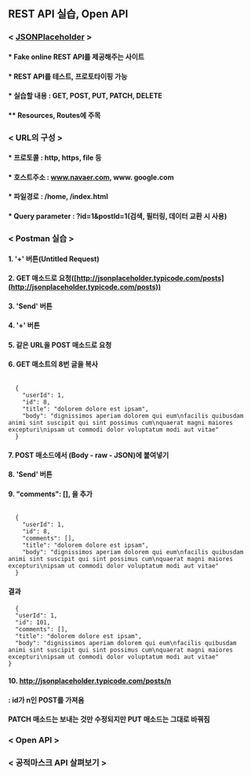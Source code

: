## REST API 실습, Open API


### < [JSONPlaceholder](http://jsonplaceholder.typicode.com/) >
#### * Fake online REST API를 제공해주는 사이트
#### * REST API를 테스트, 프로토타이핑 가능
#### * 실습할 내용 : GET, POST, PUT, PATCH, DELETE
#### ** Resources, Routes에 주목
### < URL의 구성 >
#### * 프로토콜 : http, https, file 등
#### * 호스트주소 : www.navaer.com, www. google.com
#### * 파일경로 : /home, /index.html
#### * Query parameter : ?id=1&postld=1(검색, 필터링, 데이터 교환 시 사용)
 

### < Postman 실습 >
#### 1. '+' 버튼(Untitled Request)
#### 2. GET 매소드로 요청([http://jsonplaceholder.typicode.com/posts](http://jsonplaceholder.typicode.com/posts))
#### 3. 'Send' 버튼
#### 4. '+' 버튼
#### 5. 같은 URL을 POST 매소드로 요청
#### 6. GET 매소트의 8번 글을 복사
~~~

  {
    "userId": 1,
    "id": 8,
    "title": "dolorem dolore est ipsam",
    "body": "dignissimos aperiam dolorem qui eum\nfacilis quibusdam animi sint suscipit qui sint possimus cum\nquaerat magni maiores excepturi\nipsam ut commodi dolor voluptatum modi aut vitae"
  }
  ~~~
#### 7. POST 매소드에서 (Body - raw - JSON)에 붙여넣기
#### 8. 'Send' 버튼
#### 9. "comments": [], 을 추가
~~~

  {
    "userId": 1,
    "id": 8,
    "comments": [],
    "title": "dolorem dolore est ipsam",
    "body": "dignissimos aperiam dolorem qui eum\nfacilis quibusdam animi sint suscipit qui sint possimus cum\nquaerat magni maiores excepturi\nipsam ut commodi dolor voluptatum modi aut vitae"
  }
  ~~~
  #### 결과
~~~
  {
  "userId": 1,
  "id": 101,
  "comments": [],
  "title": "dolorem dolore est ipsam",
  "body": "dignissimos aperiam dolorem qui eum\nfacilis quibusdam animi sint suscipit qui sint possimus cum\nquaerat magni maiores excepturi\nipsam ut commodi dolor voluptatum modi aut vitae"
}
~~~
#### 10. http://jsonplaceholder.typicode.com/posts/n
#### : id가 n인 POST를 가져옴
#### PATCH 매소드는 보내는 것만 수정되지만 PUT 매소드는 그대로 바꿔짐
 
### < Open API >


### < 공적마스크 API 살펴보기 >
